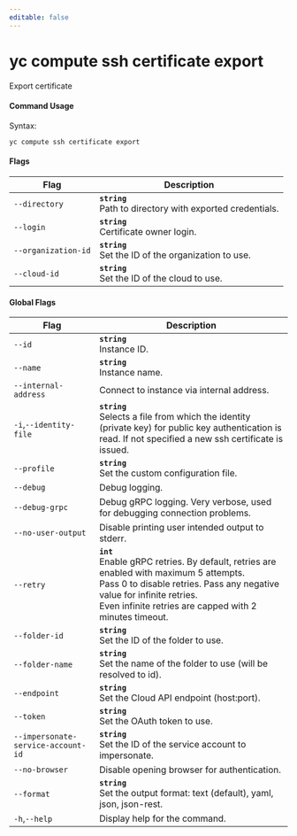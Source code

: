 ```yaml
---
editable: false
---
```


# yc compute ssh certificate export

Export certificate

#### Command Usage

Syntax: 

`yc compute ssh certificate export`

#### Flags

| Flag | Description |
|----|----|
|`--directory`|<b>`string`</b><br/>Path to directory with exported credentials.|
|`--login`|<b>`string`</b><br/>Certificate owner login.|
|`--organization-id`|<b>`string`</b><br/>Set the ID of the organization to use.|
|`--cloud-id`|<b>`string`</b><br/>Set the ID of the cloud to use.|

#### Global Flags

| Flag | Description |
|----|----|
|`--id`|<b>`string`</b><br/>Instance ID.|
|`--name`|<b>`string`</b><br/>Instance name.|
|`--internal-address`|Connect to instance via internal address.|
|`-i`,`--identity-file`|<b>`string`</b><br/>Selects a file from which the identity (private key) for public key authentication is read. If not specified a new ssh certificate is issued.|
|`--profile`|<b>`string`</b><br/>Set the custom configuration file.|
|`--debug`|Debug logging.|
|`--debug-grpc`|Debug gRPC logging. Very verbose, used for debugging connection problems.|
|`--no-user-output`|Disable printing user intended output to stderr.|
|`--retry`|<b>`int`</b><br/>Enable gRPC retries. By default, retries are enabled with maximum 5 attempts.<br/>Pass 0 to disable retries. Pass any negative value for infinite retries.<br/>Even infinite retries are capped with 2 minutes timeout.|
|`--folder-id`|<b>`string`</b><br/>Set the ID of the folder to use.|
|`--folder-name`|<b>`string`</b><br/>Set the name of the folder to use (will be resolved to id).|
|`--endpoint`|<b>`string`</b><br/>Set the Cloud API endpoint (host:port).|
|`--token`|<b>`string`</b><br/>Set the OAuth token to use.|
|`--impersonate-service-account-id`|<b>`string`</b><br/>Set the ID of the service account to impersonate.|
|`--no-browser`|Disable opening browser for authentication.|
|`--format`|<b>`string`</b><br/>Set the output format: text (default), yaml, json, json-rest.|
|`-h`,`--help`|Display help for the command.|
